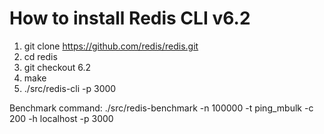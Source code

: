 # How to install Redis CLI v6.2

1. git clone https://github.com/redis/redis.git
2. cd redis
3. git checkout 6.2
4. make
5. ./src/redis-cli -p 3000

Benchmark command:
./src/redis-benchmark -n 100000 -t ping_mbulk -c 200 -h localhost -p 3000
